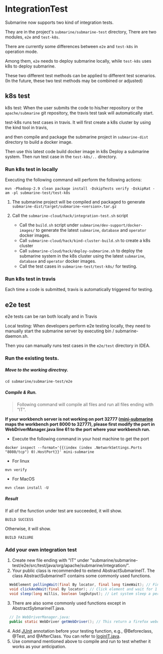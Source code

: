 <!---
  Licensed under the Apache License, Version 2.0 (the "License");
  you may not use this file except in compliance with the License.
  You may obtain a copy of the License at

   http://www.apache.org/licenses/LICENSE-2.0

  Unless required by applicable law or agreed to in writing, software
  distributed under the License is distributed on an "AS IS" BASIS,
  WITHOUT WARRANTIES OR CONDITIONS OF ANY KIND, either express or implied.
  See the License for the specific language governing permissions and
  limitations under the License. See accompanying LICENSE file.
-->

# IntegrationTest

Submarine now supports two kind of integration tests.

They are in the project's `submarine/submarine-test` directory, There are two modules, `e2e` and `test-k8s`.

There are currently some differences between `e2e` and `test-k8s` in operation mode.

Among them, `e2e` needs to deploy submarine locally, while `test-k8s` uses k8s to deploy submarine.

These two different test methods can be applied to different test scenarios. (In the future, these two test methods may be combined or adjusted)

## k8s test

k8s test: When the user submits the code to his/her repository or the `apache/submarine` git repository, the travis test task will automatically start.

test-k8s runs test cases in travis. It will first create a k8s cluster by using the kind tool in travis,

and then compile and package the submarine project in `submarine-dist` directory to build a docker image.

Then use this latest code build docker image in k8s Deploy a submarine system. Then run test case in the `test-k8s/..` directory.

### Run k8s test in locally

Executing the following command will perform the following actions:

```
mvn -Phadoop-2.9 clean package install -DskipTests verify -DskipRat -am -pl submarine-test/test-k8s
```

1. The submarine project will be compiled and packaged to generate `submarine-dist/target/submarine-<version>.tar.gz`
2. Call the `submarine-cloud/hack/integration-test.sh` script

    + Call the `build.sh` script under `submarine/dev-support/docker-images/` to generate the latest `submarine`, `database` and `operator` docker images.
    + Call `submarine-cloud/hack/kind-cluster-build.sh` to create a k8s cluster
    + Call `submarine-cloud/hack/deploy-submarine.sh` to deploy the submarine system in the k8s cluster using the latest `submarine`, `database` and `operator` docker images.
    + Call the test cases in `submarine-test/test-k8s/` for testing.

### Run k8s test in travis

Each time a code is submitted, travis is automatically triggered for testing.

## e2e test

e2e tests can be ran both locally and in Travis

Local testing: When developers perform e2e testing locally, they need to manually start the submarine server by executing bin / submarine-daemon.sh.

Then you can manually runs test cases in the `e2e/test` directory in IDEA.

### Run the existing tests.
##### Move to the working directroy.
```
cd submarine/submarine-test/e2e
```
##### Compile & Run.

> Following command will compile all files and run all files ending with "IT".

**If your workbench server is not working on port 32777 ([mini-submarine](https://github.com/apache/submarine/tree/master/dev-support/mini-submarine) maps the workbench port 8000 to 32777), please first modify the port in WebDriverManager.java line 61  to the port where your workbench run.**

*   Execute the following command in your host machine to get the port
```
docker inspect --format='{{(index (index .NetworkSettings.Ports "8080/tcp") 0).HostPort}}' mini-submarine
```

*   For linux
 ```
 mvn verify
 ```

*   For MacOS
```
mvn clean install -U
```

##### Result
If all of the function under test are succeeded, it will show.
```
BUILD SUCCESS
```
Otherwise, it will show.
```
BUILD FAILURE
```

### Add your own integration test
1. Create new file ending with "IT" under "submarine/submarine-test/e2e/src/test/java/org/apache/submarine/integration/".
2. Your public class is recommended to extend AbstractSubmarineIT. The class AbstractSubmarineIT contains some commonly used functions.
```java
  WebElement pollingWait(final By locator, final long timeWait); // Find element on the website.
  void clickAndWait(final By locator); // Click element and wait for 1 second.
  void sleep(long millis, boolean logOutput); // Let system sleep a period of time.
```
3. There are also some commonly used functions except in AbstractSybmarineIT.java.
```java
  // In WebDriverManager.java:
  public static WebDriver getWebDriver(); // This return a firefox webdriver which has been set to your workbench website.
```
4. Add [JUnit](https://junit.org/junit5/docs/current/user-guide/) annotation before your testing function, e.g., @Beforeclass, @Test, and @AfterClass. You can refer to [loginIT.java](https://github.com/apache/submarine/blob/master/submarine-test/e2e/src/test/java/org/apache/submarine/integration/loginIT.java).
5. Use command mentioned above to compile and run to test whether it works as your anticipation.


